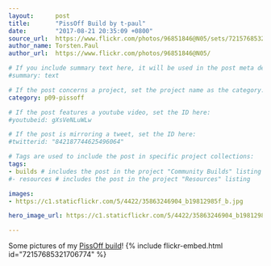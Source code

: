 ```yaml
---
layout:      post
title:       "PissOff Build by t-paul"
date:        "2017-08-21 20:35:09 +0800"
source_url:  https://www.flickr.com/photos/96851846@N05/sets/72157685321706774
author_name: Torsten.Paul
author_url:  https://www.flickr.com/photos/96851846@N05/

# If you include summary text here, it will be used in the post meta description instead of an excerpt from the post body
#summary: text

# If the post concerns a project, set the project name as the category:
category: p09-pissoff

# If the post features a youtube video, set the ID here:
#youtubeid: gXsVeNLuWLw

# If the post is mirroring a tweet, set the ID here:
#twitterid: "842187744625496064"

# Tags are used to include the post in specific project collections:
tags:
- builds # includes the post in the project "Community Builds" listing
#- resources # includes the post in the project "Resources" listing

images:
- https://c1.staticflickr.com/5/4422/35863246904_b19812985f_b.jpg

hero_image_url: https://c1.staticflickr.com/5/4422/35863246904_b19812985f_b.jpg

---
```


Some pictures of my [PissOff build](https://www.flickr.com/photos/96851846@N05/sets/72157685321706774)!
{% include flickr-embed.html id="72157685321706774" %}

